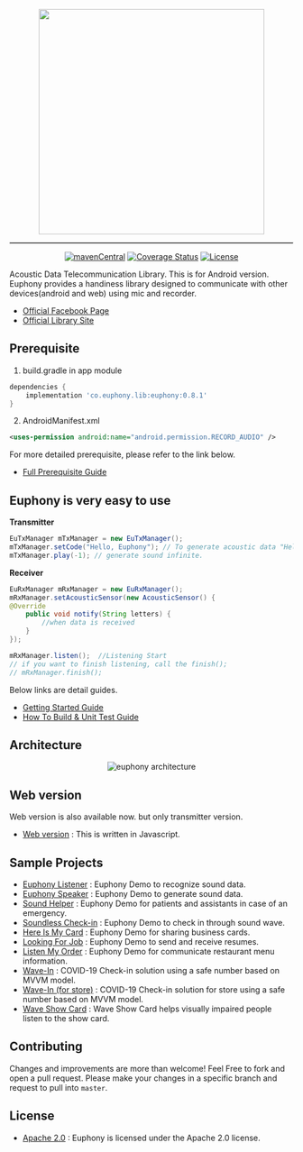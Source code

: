 <p align='center'><img src='https://github.com/designe/euphony/raw/master/assets/euphony_logo.png' width='400px' /></p>
<hr style='border-style:inset; border-width:0.5px'/>
<p align='center'>
    <a href = 'https://search.maven.org/artifact/co.euphony.lib/euphony'><img src='https://maven-badges.herokuapp.com/maven-central/co.euphony.lib/euphony/badge.svg' alt='mavenCentral'/></a> <a href = 'https://coveralls.io/github/designe/euphony?branch=master'><img src='https://coveralls.io/repos/github/designe/euphony/badge.svg?branch=master' alt='Coverage Status'/></a> <a href = 'https://opensource.org/licenses/Apache-2.0'><img src='https://img.shields.io/badge/License-Apache%202.0-blue.svg' alt='License'/></a>
</p>

Acoustic Data Telecommunication Library. This is for Android version.  
Euphony provides a handiness library designed to communicate with other devices(android and web) using mic and recorder.  

- [Official Facebook Page](https://www.facebook.com/euphonyproject)
- [Official Library Site](https://dev.jbear.co/euphony)


## Prerequisite
1) build.gradle in app module
```gradle
dependencies {
    implementation 'co.euphony.lib:euphony:0.8.1'
}
```

2) AndroidManifest.xml
```xml
<uses-permission android:name="android.permission.RECORD_AUDIO" />
```

For more detailed prerequisite, please refer to the link below.  
- [Full Prerequisite Guide](PREREQUISITE.md)

## Euphony is very easy to use

**Transmitter**
```java
EuTxManager mTxManager = new EuTxManager();
mTxManager.setCode("Hello, Euphony"); // To generate acoustic data "Hello, Euphony"
mTxManager.play(-1); // generate sound infinite.
```

**Receiver**
```java
EuRxManager mRxManager = new EuRxManager();
mRxManager.setAcousticSensor(new AcousticSensor() {
@Override
    public void notify(String letters) {
        //when data is received
    }
});

mRxManager.listen();  //Listening Start
// if you want to finish listening, call the finish();
// mRxManager.finish();

```

Below links are detail guides.
- [Getting Started Guide](GETTING_STARTED.md)
- [How To Build & Unit Test Guide](HOWTOBUILD.md)

## Architecture
<p align='center'> <img src='https://github.com/euphony-io/euphony/raw/master/assets/euphony_architecture.png' alt='euphony architecture'> </p>


## Web version
Web version is also available now. but only transmitter version. 
- [Web version](https://github.com/euphony-io/euphony.js) : This is written in Javascript.


## Sample Projects
- [Euphony Listener](https://github.com/euphony-io/euphony-listener) : Euphony Demo to recognize sound data.
- [Euphony Speaker](https://github.com/euphony-io/euphony-speaker) : Euphony Demo to generate sound data.
- [Sound Helper](https://github.com/euphony-io/sound-helper) : Euphony Demo for patients and assistants in case of an emergency.
- [Soundless Check-in](https://github.com/euphony-io/soundless-check-in) : Euphony Demo to check in through sound wave.
- [Here Is My Card](https://github.com/euphony-io/here-is-my-card) : Euphony Demo for sharing business cards.
- [Looking For Job](https://github.com/euphony-io/looking-for-job) : Euphony Demo to send and receive resumes.
- [Listen My Order](https://github.com/euphony-io/listen-my-order) : Euphony Demo for communicate restaurant menu information.
- [Wave-In](https://github.com/euphony-io/wave-in-speaker) : COVID-19 Check-in solution using a safe number based on MVVM model.
- [Wave-In (for store)](https://github.com/euphony-io/wave-in-listener) : COVID-19 Check-in solution for store using a safe number based on MVVM model.
- [Wave Show Card](https://github.com/euphony-io/wave-show-card) : Wave Show Card helps visually impaired people listen to the show card.

## Contributing
Changes and improvements are more than welcome! Feel Free to fork and open a pull request. Please make your changes in a specific branch and request to pull into `master`.


## License
* [Apache 2.0](https://github.com/euphony-io/euphony/blob/master/LICENSE) : Euphony is licensed under the Apache 2.0 license.  

